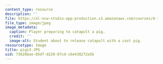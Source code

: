 ```yaml
---
content_type: resource
description: ''
file: https://ol-ocw-studio-app-production.s3.amazonaws.com/courses/4-110j-design-across-scales-disciplines-and-problem-contexts-spring-2013/73628bae05dfd22887cdc6e438272a5b_pigs3.JPG
file_type: image/jpeg
image_metadata:
  caption: Player preparing to catapult a pig.
  credit: ''
  image-alt: Student about to release catapult with a cast pig.
resourcetype: Image
title: pigs3.JPG
uid: 73628bae-05df-d228-87cd-c6e438272a5b
---
```

